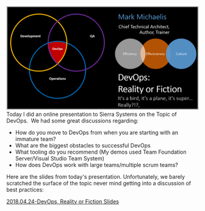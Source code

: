 
![](https://raw.githubusercontent.com/worseTyler/MarkdownBlogs/main/2018/04/devops-presentation-reality-or-fiction/images/2018-04-24_13-20-01-1024x552.png)Today I did an online presentation to Sierra Systems on the Topic of DevOps.  We had some great discussions regarding:

- How do you move to DevOps from when you are starting with an immature team?
- What are the biggest obstacles to successful DevOps
- What tooling do you recommend (My demos used Team Foundation Server/Visual Studio Team System)
- How does DevOps work with large teams/multiple scrum teams?

Here are the slides from today's presentation. Unfortunately, we barely scratched the surface of the topic never mind getting into a discussion of best practices:

[2018.04.24-DevOps, Reality or Fiction Slides](https://intellitect.com/wp-content/uploads/2018/04/2018.04.24-DevOps-Reality-or-Fiction.pdf)
